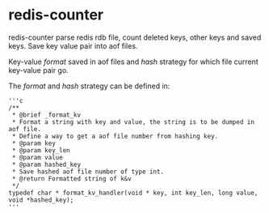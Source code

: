 redis-counter
=============

redis-counter parse redis rdb file, count deleted keys, other keys and saved keys. Save key value pair into aof files.

Key-value _format_ saved in aof files and _hash_ strategy for which file current key-value pair go.

The _format_ and _hash_ strategy can be defined in:
    
    '''c
    /**
     * @brief _format_kv
     * Format a string with key and value, the string is to be dumped in aof file.
     * Define a way to get a aof file number from hashing key.
     * @param key
     * @param key_len
     * @param value
     * @param hashed_key
     * Save hashed aof file number of type int.
     * @return Formatted string of k&v
     */
    typedef char * format_kv_handler(void * key, int key_len, long value, void *hashed_key);
    '''
